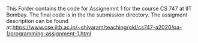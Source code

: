 This Folder contains the code for Assignemnt 1 for the course CS 747 at IIT Bombay. The final code is in the the submission directory.
The assigment description can be found at:https://www.cse.iitb.ac.in/~shivaram/teaching/old/cs747-a2020/pa-1/programming-assignment-1.html 
